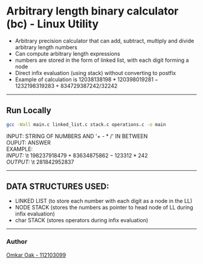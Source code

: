 # Arbitrary length binary calculator (bc) - Linux Utility
- Arbitrary precision calculator that can add, subtract, multiply and divide arbitrary length numbers
- Can compute arbitrary length expressions
- numbers are stored in the form of linked list, with each digit forming a node
- Direct infix evaluation (using stack) without converting to postfix
- Example of calculation is $12038138198*120398019281-1232198319283+834729387242/32242$

------------
## Run Locally

```bash
gcc -Wall main.c linked_list.c stack.c operations.c -o main
```
INPUT: STRING OF NUMBERS AND '+ - * /' IN BETWEEN  <br>
OUPUT: ANSWER <br>
EXAMPLE: <br>
_INPUT:_  \t $198237918479+83634875862-123312*242$  <br>
_OUTPUT:_ \t $281842952837$

------------

## DATA STRUCTURES USED:
- LINKED LIST (to store each number with each digit as a node in the LL)
- NODE STACK (stores the numbers as pointer to head node of LL during infix evaluation)
- char STACK (stores operators during infix evaluation)


-------------
### Author
[Omkar Oak - 112103099](https://github.com/omkaroak26)
